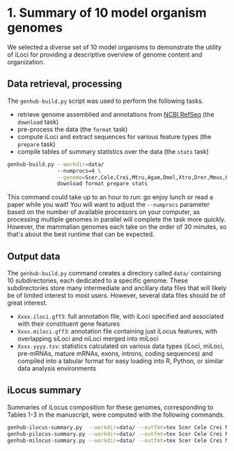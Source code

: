 # 1. Summary of 10 model organism genomes

We selected a diverse set of 10 model organisms to demonstrate the utility of iLoci for providing a descriptive overview of genome content and organization.

## Data retrieval, processing

The `genhub-build.py` script was used to perform the following tasks.

- retrieve genome assemblied and annotations from [NCBI RefSeq](http://www.ncbi.nlm.nih.gov/refseq/) (the `download` task)
- pre-process the data (the `format` task)
- compute iLoci and extract sequences for various feature types (the `prepare` task)
- compile tables of summary statistics over the data (the `stats` task)

```bash
genhub-build.py --workdir=data/
                --numprocs=4 \
                --genome=Scer,Cele,Crei,Mtru,Agam,Dmel,Xtro,Drer,Mmus,Hsap \
                download format prepare stats
```

This command could take up to an hour to run: go enjoy lunch or read a paper while you wait!
You will want to adjust the `--numprocs` parameter based on the number of available processors on your computer, as processing multiple genomes in parallel will complete the task more quickly.
However, the mammalian genomes each take on the order of 30 minutes, so that's about the best runtime that can be expected.

## Output data

The `genhub-build.py` command creates a directory called `data/` containing 10 subdirectories, each dedicated to a specific genome.
These subdirectories store many intermediate and ancillary data files that will likely be of limited interest to most users.
However, several data files should be of great interest.

- `Xxxx.iloci.gff3`: full annotation file, with iLoci specified and associated with their constituent gene features
- `Xxxx.miloci.gff3`: annotation file containing just iLocus features, with overlapping siLoci and niLoci merged into miLoci
- `Xxxx.yyyy.tsv`: statistics calculated on various data types (iLoci, miLoci, pre-mRNAs, mature mRNAs, exons, introns, coding sequences) and compiled into a tabular format for easy loading into R, Python, or similar data analysis environments 

## iLocus summary

Summaries of iLocus composition for these genomes, corresponding to Tables 1-3 in the manuscript, were computed with the following commands.

```bash
genhub-ilocus-summary.py  --workdir=data/ --outfmt=tex Scer Cele Crei Mtru Agam Dmel Xtro Drer Mmus Hsap
genhub-pilocus-summary.py --workdir=data/ --outfmt=tex Scer Cele Crei Mtru Agam Dmel Xtro Drer Mmus Hsap
genhub-milocus-summary.py --workdir=data/ --outfmt=tex Scer Cele Crei Mtru Agam Dmel Xtro Drer Mmus Hsap
```
